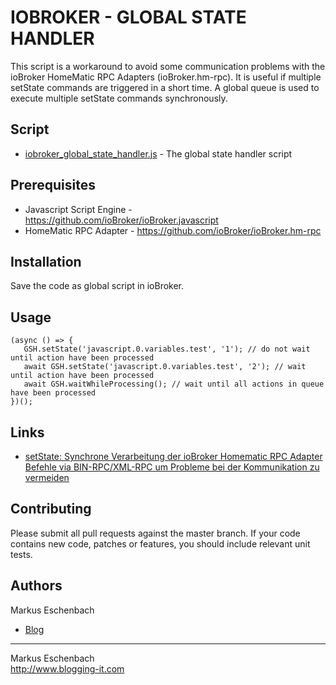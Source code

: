 # IOBROKER - GLOBAL STATE HANDLER

This script is a workaround to avoid some communication problems with the ioBroker HomeMatic RPC Adapters (ioBroker.hm-rpc).
It is useful if multiple setState commands are triggered in a short time.
A global queue is used to execute multiple setState commands synchronously.


## Script
* [iobroker_global_state_handler.js](iobroker_global_state_handler.js) - The global state handler script


## Prerequisites
 * Javascript Script Engine - https://github.com/ioBroker/ioBroker.javascript
 * HomeMatic RPC Adapter - https://github.com/ioBroker/ioBroker.hm-rpc


## Installation

Save the code as global script in ioBroker.

## Usage
```
(async () => {
   GSH.setState('javascript.0.variables.test', '1'); // do not wait until action have been processed
   await GSH.setState('javascript.0.variables.test', '2'); // wait until action have been processed
   await GSH.waitWhileProcessing(); // wait until all actions in queue have been processed
})();
```

## Links
 * [setState: Synchrone Verarbeitung der ioBroker Homematic RPC Adapter Befehle via BIN-RPC/XML-RPC um Probleme bei der Kommunikation zu vermeiden](https://www.blogging-it.com/setstate-synchrone-verarbeitung-der-iobroker-homematic-rpc-adapter-befehle-via-bin-rpc-xml-rpc-um-probleme-bei-der-kommunikation-zu-vermeiden/hausautomatisierung-smart-home/iobroker/skripte-und-logiken.html)


## Contributing

Please submit all pull requests against the master branch. If your code contains new code, patches or features, you should include relevant unit tests.


## Authors

Markus Eschenbach

* [Blog](http://www.blogging-it.com)


----------------------------------

Markus Eschenbach  
http://www.blogging-it.com
